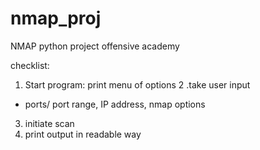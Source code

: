 # nmap_proj
NMAP python project offensive academy

checklist:
1. Start program: print menu of options 
2 .take user input
- ports/ port range, IP address, nmap options
3. initiate scan
4. print output in readable way